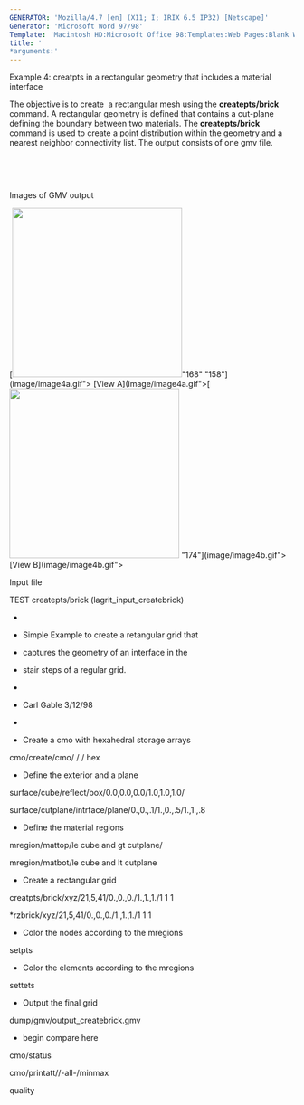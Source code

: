 ```yaml
---
GENERATOR: 'Mozilla/4.7 [en] (X11; I; IRIX 6.5 IP32) [Netscape]'
Generator: 'Microsoft Word 97/98'
Template: 'Macintosh HD:Microsoft Office 98:Templates:Web Pages:Blank Web Page'
title: '
*arguments:'
---
```


 Example 4: creatpts in a rectangular geometry that includes a material
 interface

  The objective is to create  a rectangular mesh using the
  **createpts/brick** command.
  A rectangular geometry is defined that contains a cut-plane defining
  the boundary between two materials. The **createpts/brick** command
  is used to create a point distribution within the geometry and a
  nearest neighbor connectivity list. The output consists of one gmv
  file.

   

   

 Images of GMV output

  [<img height="300" width="300" src="https://lanl.github.io/LaGriT/docs/assets/images/image4tn.gif">"168"
  "158"](image/image4a.gif"> [View
  A](image/image4a.gif">[<img height="300" width="300" src="https://lanl.github.io/LaGriT/docs/assets/images/image4btn.gif">
  "174"](image/image4b.gif"> [View B](image/image4b.gif">

 Input file

 TEST createpts/brick (lagrit\_input\_createbrick)

 
*

 
* Simple Example to create a retangular grid that

 
* captures the geometry of an interface in the

 
* stair steps of a regular grid.

 
*

 
* Carl Gable 3/12/98

 
*

 
* Create a cmo with hexahedral storage arrays

 cmo/create/cmo/ / / hex

 
* Define the exterior and a plane

 surface/cube/reflect/box/0.0,0.0,0.0/1.0,1.0,1.0/

 surface/cutplane/intrface/plane/0.,0.,.1/1.,0.,.5/1.,1.,.8

 
* Define the material regions

 mregion/mattop/le cube and gt cutplane/

 mregion/matbot/le cube and lt cutplane

 
* Create a rectangular grid

 creatpts/brick/xyz/21,5,41/0.,0.,0./1.,1.,1./1 1 1

 
*rzbrick/xyz/21,5,41/0.,0.,0./1.,1.,1./1 1 1

 
* Color the nodes according to the mregions

 setpts

 
* Color the elements according to the mregions

 settets

 
* Output the final grid

 dump/gmv/output\_createbrick.gmv

 
* begin compare here

 cmo/status

 cmo/printatt//-all-/minmax

 quality
